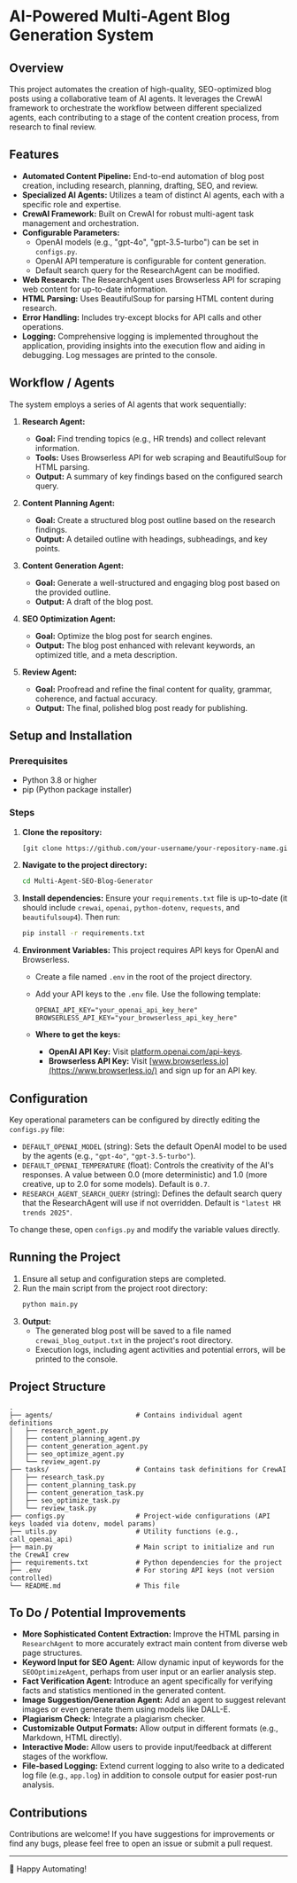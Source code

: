 # AI-Powered Multi-Agent Blog Generation System

## Overview

This project automates the creation of high-quality, SEO-optimized blog posts using a collaborative team of AI agents. It leverages the CrewAI framework to orchestrate the workflow between different specialized agents, each contributing to a stage of the content creation process, from research to final review.

## Features

*   **Automated Content Pipeline:** End-to-end automation of blog post creation, including research, planning, drafting, SEO, and review.
*   **Specialized AI Agents:** Utilizes a team of distinct AI agents, each with a specific role and expertise.
*   **CrewAI Framework:** Built on CrewAI for robust multi-agent task management and orchestration.
*   **Configurable Parameters:**
    *   OpenAI models (e.g., "gpt-4o", "gpt-3.5-turbo") can be set in `configs.py`.
    *   OpenAI API temperature is configurable for content generation.
    *   Default search query for the ResearchAgent can be modified.
*   **Web Research:** The ResearchAgent uses Browserless API for scraping web content for up-to-date information.
*   **HTML Parsing:** Uses BeautifulSoup for parsing HTML content during research.
*   **Error Handling:** Includes try-except blocks for API calls and other operations.
*   **Logging:** Comprehensive logging is implemented throughout the application, providing insights into the execution flow and aiding in debugging. Log messages are printed to the console.

## Workflow / Agents

The system employs a series of AI agents that work sequentially:

1.  **Research Agent:**
    *   **Goal:** Find trending topics (e.g., HR trends) and collect relevant information.
    *   **Tools:** Uses Browserless API for web scraping and BeautifulSoup for HTML parsing.
    *   **Output:** A summary of key findings based on the configured search query.

2.  **Content Planning Agent:**
    *   **Goal:** Create a structured blog post outline based on the research findings.
    *   **Output:** A detailed outline with headings, subheadings, and key points.

3.  **Content Generation Agent:**
    *   **Goal:** Generate a well-structured and engaging blog post based on the provided outline.
    *   **Output:** A draft of the blog post.

4.  **SEO Optimization Agent:**
    *   **Goal:** Optimize the blog post for search engines.
    *   **Output:** The blog post enhanced with relevant keywords, an optimized title, and a meta description.

5.  **Review Agent:**
    *   **Goal:** Proofread and refine the final content for quality, grammar, coherence, and factual accuracy.
    *   **Output:** The final, polished blog post ready for publishing.

## Setup and Installation

### Prerequisites

*   Python 3.8 or higher
*   pip (Python package installer)

### Steps

1.  **Clone the repository:**
    ```bash
    [git clone https://github.com/your-username/your-repository-name.git](https://github.com/AbHIsHEK4011/Multi-Agent-SEO-Blog-Generator.git)
    ```

2.  **Navigate to the project directory:**
    ```bash
    cd Multi-Agent-SEO-Blog-Generator
    ```

3.  **Install dependencies:**
    Ensure your `requirements.txt` file is up-to-date (it should include `crewai`, `openai`, `python-dotenv`, `requests`, and `beautifulsoup4`). Then run:
    ```bash
    pip install -r requirements.txt
    ```

4.  **Environment Variables:**
    This project requires API keys for OpenAI and Browserless.
    *   Create a file named `.env` in the root of the project directory.
    *   Add your API keys to the `.env` file. Use the following template:

        ```env
        OPENAI_API_KEY="your_openai_api_key_here"
        BROWSERLESS_API_KEY="your_browserless_api_key_here"
        ```

    *   **Where to get the keys:**
        *   **OpenAI API Key:** Visit [platform.openai.com/api-keys](https://platform.openai.com/api-keys).
        *   **Browserless API Key:** Visit [www.browserless.io](https://www.browserless.io/) and sign up for an API key.

## Configuration

Key operational parameters can be configured by directly editing the `configs.py` file:

*   `DEFAULT_OPENAI_MODEL` (string): Sets the default OpenAI model to be used by the agents (e.g., `"gpt-4o"`, `"gpt-3.5-turbo"`).
*   `DEFAULT_OPENAI_TEMPERATURE` (float): Controls the creativity of the AI's responses. A value between 0.0 (more deterministic) and 1.0 (more creative, up to 2.0 for some models). Default is `0.7`.
*   `RESEARCH_AGENT_SEARCH_QUERY` (string): Defines the default search query that the ResearchAgent will use if not overridden. Default is `"latest HR trends 2025"`.

To change these, open `configs.py` and modify the variable values directly.

## Running the Project

1.  Ensure all setup and configuration steps are completed.
2.  Run the main script from the project root directory:
    ```bash
    python main.py
    ```
3.  **Output:**
    *   The generated blog post will be saved to a file named `crewai_blog_output.txt` in the project's root directory.
    *   Execution logs, including agent activities and potential errors, will be printed to the console.

## Project Structure

```
.
├── agents/                     # Contains individual agent definitions
│   ├── research_agent.py
│   ├── content_planning_agent.py
│   ├── content_generation_agent.py
│   ├── seo_optimize_agent.py
│   └── review_agent.py
├── tasks/                      # Contains task definitions for CrewAI
│   ├── research_task.py
│   ├── content_planning_task.py
│   ├── content_generation_task.py
│   ├── seo_optimize_task.py
│   └── review_task.py
├── configs.py                  # Project-wide configurations (API keys loaded via dotenv, model params)
├── utils.py                    # Utility functions (e.g., call_openai_api)
├── main.py                     # Main script to initialize and run the CrewAI crew
├── requirements.txt            # Python dependencies for the project
├── .env                        # For storing API keys (not version controlled)
└── README.md                   # This file
```

## To Do / Potential Improvements

*   **More Sophisticated Content Extraction:** Improve the HTML parsing in `ResearchAgent` to more accurately extract main content from diverse web page structures.
*   **Keyword Input for SEO Agent:** Allow dynamic input of keywords for the `SEOOptimizeAgent`, perhaps from user input or an earlier analysis step.
*   **Fact Verification Agent:** Introduce an agent specifically for verifying facts and statistics mentioned in the generated content.
*   **Image Suggestion/Generation Agent:** Add an agent to suggest relevant images or even generate them using models like DALL-E.
*   **Plagiarism Check:** Integrate a plagiarism checker.
*   **Customizable Output Formats:** Allow output in different formats (e.g., Markdown, HTML directly).
*   **Interactive Mode:** Allow users to provide input/feedback at different stages of the workflow.
*   **File-based Logging:** Extend current logging to also write to a dedicated log file (e.g., `app.log`) in addition to console output for easier post-run analysis.

## Contributions

Contributions are welcome! If you have suggestions for improvements or find any bugs, please feel free to open an issue or submit a pull request.

---

🚀 Happy Automating!

